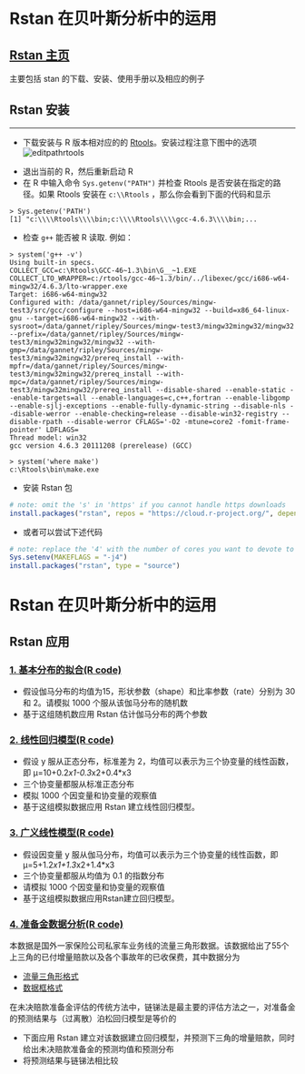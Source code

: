 # Rstan 在贝叶斯分析中的运用
## [Rstan 主页](http://mc-stan.org/interfaces/rstan)
主要包括 stan 的下载、安装、使用手册以及相应的例子
## Rstan 安装
--------------------------------
- 下载安装与 R 版本相对应的的 [Rtools](http://cran.r-project.org/bin/windows/Rtools/)。安装过程注意下图中的选项
![editpathrtools](https://raw.github.com/wiki/stan-dev/rstan/editpathrtools.png)
* 退出当前的 R，然后重新启动 R
* 在 R 中输入命令 `Sys.getenv("PATH")` 并检查 Rtools 是否安装在指定的路径。如果 Rtools 安装在 `c:\\Rtools` ，那么你会看到下面的代码和显示
```text
> Sys.getenv('PATH')
[1] "c:\\\\Rtools\\\\bin;c:\\\\Rtools\\\\gcc-4.6.3\\\\bin;...
``` 
* 检查 `g++` 能否被 R 读取. 例如：
```
> system('g++ -v')
Using built-in specs.
COLLECT_GCC=c:\Rtools\GCC-46~1.3\bin\G__~1.EXE
COLLECT_LTO_WRAPPER=c:/rtools/gcc-46~1.3/bin/../libexec/gcc/i686-w64-mingw32/4.6.3/lto-wrapper.exe
Target: i686-w64-mingw32
Configured with: /data/gannet/ripley/Sources/mingw-test3/src/gcc/configure --host=i686-w64-mingw32 --build=x86_64-linux-gnu --target=i686-w64-mingw32 --with-sysroot=/data/gannet/ripley/Sources/mingw-test3/mingw32mingw32/mingw32 --prefix=/data/gannet/ripley/Sources/mingw-test3/mingw32mingw32/mingw32 --with-gmp=/data/gannet/ripley/Sources/mingw-test3/mingw32mingw32/prereq_install --with-mpfr=/data/gannet/ripley/Sources/mingw-test3/mingw32mingw32/prereq_install --with-mpc=/data/gannet/ripley/Sources/mingw-test3/mingw32mingw32/prereq_install --disable-shared --enable-static --enable-targets=all --enable-languages=c,c++,fortran --enable-libgomp --enable-sjlj-exceptions --enable-fully-dynamic-string --disable-nls --disable-werror --enable-checking=release --disable-win32-registry --disable-rpath --disable-werror CFLAGS='-O2 -mtune=core2 -fomit-frame-pointer' LDFLAGS=
Thread model: win32
gcc version 4.6.3 20111208 (prerelease) (GCC)

> system('where make')
c:\Rtools\bin\make.exe
```
* 安装 Rstan 包
```R
# note: omit the 's' in 'https' if you cannot handle https downloads
install.packages("rstan", repos = "https://cloud.r-project.org/", dependencies=TRUE)
```

* 或者可以尝试下述代码

```R
# note: replace the '4' with the number of cores you want to devote to the build
Sys.setenv(MAKEFLAGS = "-j4") 
install.packages("rstan", type = "source")
```

# Rstan 在贝叶斯分析中的运用


## Rstan 应用
### [1. 基本分布的拟合(R code)](https://github.com/lzx89757/Introduction-to-Rstan/blob/master/1.%20%E5%9F%BA%E6%9C%AC%E5%88%86%E5%B8%83%E6%8B%9F%E5%90%88.r)
* 假设伽马分布的均值为15，形状参数（shape）和比率参数（rate）分别为 30 和 2。请模拟 1000 个服从该伽马分布的随机数
* 基于这组随机数应用 Rstan 估计伽马分布的两个参数

### [2. 线性回归模型(R code)](https://github.com/lzx89757/Introduction-to-Rstan/blob/master/2.%20%E7%BA%BF%E6%80%A7%E5%9B%9E%E5%BD%92%E6%A8%A1%E5%9E%8B(LM).r)
* 假设 y 服从正态分布，标准差为 2，均值可以表示为三个协变量的线性函数，即 μ=10+0.2*x1-0.3*x2+0.4*x3
* 三个协变量都服从标准正态分布
* 模拟 1000 个因变量和协变量的观察值
* 基于这组模拟数据应用 Rstan 建立线性回归模型。

### [3. 广义线性模型(R code)](https://github.com/lzx89757/Introduction-to-Rstan/blob/master/3.%20%E5%B9%BF%E4%B9%89%E7%BA%BF%E6%80%A7%E6%A8%A1%E5%9E%8B(GLM).r)
* 假设因变量 y 服从伽马分布，均值可以表示为三个协变量的线性函数，即 μ=5+1.2*x1+1.3*x2+1.4*x3
* 三个协变量都服从均值为 0.1 的指数分布
* 请模拟 1000 个因变量和协变量的观察值
* 基于这组模拟数据应用Rstan建立回归模型。

### [4. 准备金数据分析(R code)](https://github.com/lzx89757/Introduction-to-Rstan/blob/master/4.%20%E5%87%86%E5%A4%87%E9%87%91%E6%95%B0%E6%8D%AE%E5%88%86%E6%9E%90.r)
本数据是国外一家保险公司私家车业务线的流量三角形数据。该数据给出了55个上三角的已付增量赔款以及各个事故年的已收保费，其中数据分为

* [流量三角形格式](https://github.com/lzx89757/Introduction-to-Rstan/blob/master/triangle%20data(%E6%B5%81%E9%87%8F%E4%B8%89%E8%A7%92%E5%BD%A2%E6%A0%BC%E5%BC%8F).csv)
* [数据框格式](https://github.com/lzx89757/Introduction-to-Rstan/blob/master/triangle%20data(%E6%95%B0%E6%8D%AE%E6%A1%86%E6%A0%BC%E5%BC%8F).csv) 

在未决赔款准备金评估的传统方法中，链锑法是最主要的评估方法之一，对准备金的预测结果与（过离散）泊松回归模型是等价的

* 下面应用 Rstan 建立对该数据建立回归模型，并预测下三角的增量赔款，同时给出未决赔款准备金的预测均值和预测分布
* 将预测结果与链锑法相比较


